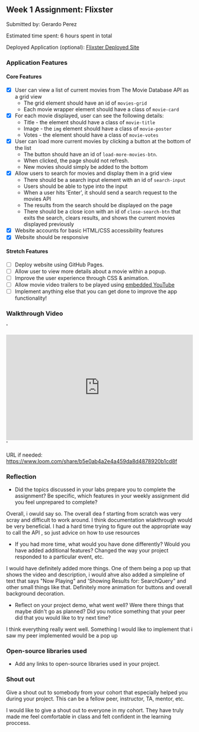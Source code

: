 ## Week 1 Assignment: Flixster

Submitted by: Gerardo Perez

Estimated time spent: 6 hours spent in total

Deployed Application (optional): [Flixster Deployed Site](ADD_LINK_HERE)

### Application Features

#### Core Features

- [X] User can view a list of current movies from The Movie Database API as a grid view
  - The grid element should have an id of `movies-grid`
  - Each movie wrapper element should have a class of `movie-card`
- [X] For each movie displayed, user can see the following details:
  - Title - the element should have a class of `movie-title`
  - Image - the `img` element should have a class of `movie-poster`
  - Votes - the element should have a class of `movie-votes`
- [X] User can load more current movies by clicking a button at the bottom of the list
  - The button should have an id of `load-more-movies-btn`.
  - When clicked, the page should not refresh.
  - New movies should simply be added to the bottom
- [X] Allow users to search for movies and display them in a grid view
  - There should be a search input element with an id of `search-input`
  - Users should be able to type into the input
  - When a user hits 'Enter', it should send a search request to the movies API
  - The results from the search should be displayed on the page
  - There should be a close icon with an id of `close-search-btn` that exits the search, clears results, and shows the current movies displayed previously
- [X] Website accounts for basic HTML/CSS accessibility features
- [X] Website should be responsive

#### Stretch Features

- [ ] Deploy website using GitHub Pages.
- [ ] Allow user to view more details about a movie within a popup.
- [ ] Improve the user experience through CSS & animation.
- [ ] Allow movie video trailers to be played using [embedded YouTube](https://support.google.com/youtube/answer/171780?hl=en)
- [ ] Implement anything else that you can get done to improve the app functionality!

### Walkthrough Video

'<div style="position: relative; padding-bottom: 56.25%; height: 0;"><iframe src="https://www.loom.com/embed/b5e0ab4a2e4a459da8d4878920b1cd8f" frameborder="0" webkitallowfullscreen mozallowfullscreen allowfullscreen style="position: absolute; top: 0; left: 0; width: 100%; height: 100%;"></iframe></div>'

URL if needed: https://www.loom.com/share/b5e0ab4a2e4a459da8d4878920b1cd8f
### Reflection

- Did the topics discussed in your labs prepare you to complete the assignment? Be specific, which features in your weekly assignment did you feel unprepared to complete?

Overall, i owuld say so. The overall dea f starting from scratch was very scray and difficult to work around. I think documentation wlakthrough would be very beneficial. I had a hard time trying to figure out the appropriate way to call the API , so just advice on how to use resources

- If you had more time, what would you have done differently? Would you have added additional features? Changed the way your project responded to a particular event, etc.
  
I would have definitely added more things. One of them being a pop up that shows the video and description, i would ahve also added a simpleline of text that says "Now Playing" and 'Showing Results for: SearchQuery" and other small things like that. Definitely more animation for buttons and overall background decoration.

- Reflect on your project demo, what went well? Were there things that maybe didn't go as planned? Did you notice something that your peer did that you would like to try next time?

I think everything really went well. Something I would like to implement that i saw my peer implemented would be a pop up

### Open-source libraries used

- Add any links to open-source libraries used in your project.

### Shout out

Give a shout out to somebody from your cohort that especially helped you during your project. This can be a fellow peer, instructor, TA, mentor, etc.

I would like to give a shout out to everyone in my cohort. They have truly made me feel comfortable in class and felt confident in the learning proccess.
